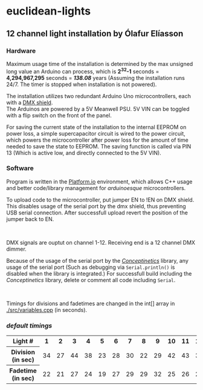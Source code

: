 euclidean-lights
==================
12 channel light installation by Ólafur Elíasson
------------------


### Hardware

Maximum usage time of the installation is determined by the max unsigned long value an Arduino can process, which is **2<sup>32</sup>-1** seconds = **4,294,967,295** seconds = ***138.08*** years (Assuming the installation runs 24/7. The timer is stopped when installation is not powered).

The installation utilizes two redundant Arduino Uno microcontrollers, each with a [DMX shield](./documentation/DMX%20Shield%20User%20manual.pdf).  
The Arduinos are powered by a 5V Meanwell PSU. 5V VIN can be toggled with a flip switch on the front of the panel.

For saving the current state of the installation to the internal EEPROM on power loss, a simple supercapacitor circuit is wired to the power circuit, which powers the microcontroller after power loss for the amount of time needed to save the state to EEPROM. The saving function is called via PIN 13 (Which is active low, and directly connected to the 5V VIN).

### Software

Program is written in the [Platform.io](https://platformio.org/) environment, which allows C++ usage and better code/library management for *arduinoesque* microcontrollers.  

To upload code to the microcontroller, put jumper EN to !EN on DMX shield. This disables usage of the serial port by the dmx shield, thus preventing USB serial connection. After successfull upload revert the position of the jumper back to EN.  
<p>&nbsp;</p>


DMX signals are ouptut on channel 1-12. Receiving end is a 12 channel DMX dimmer.  

Because of the usage of the serial port by the [*Conceptinetics*](https://github.com/alfo/arduino-libraries/tree/master/Conceptinetics) library, any usage of the serial port (Such as debugging via ``Serial.println()`` is disabled when the library is integrated.) For successfull build including the *Conceptinetics* library, delete or comment all code including ``Serial``.


<p>&nbsp;</p>

Timings for divisions and fadetimes are changed in the int[] array in [./src/variables.cpp](./src/variables.cpp) (in seconds).  

### *default timings*

<table>
  <tr>
    <th>Light #</th>
    <th>1</th>
    <th>2</th>
    <th>3</th>
    <th>4</th>
    <th>5</th>
    <th>6</th>
    <th>7</th>
    <th>8</th>
    <th>9</th>
    <th>10</th>
    <th>11</th>
    <th>12</th>
  </tr>
  <tr>
    <th>Division (in sec)</th>
    <td>34</td>
    <td>27</td>
    <td>44</td>
    <td>38</td>
    <td>23</td>
    <td>28</td>
    <td>30</td>
    <td>22</td>
    <td>29</td>
    <td>42</td>
    <td>43</td>
    <td>36</td>
  </tr>
  <tr>
    <th>Fadetime (in sec)</th>
    <td>22</td>
    <td>21</td>
    <td>27</td>
    <td>24</td>
    <td>19</td>
    <td>27</td>
    <td>29</td>
    <td>29</td>
    <td>32</td>
    <td>25</td>
    <td>26</td>
    <td>22</td>
  </tr>
</table>
